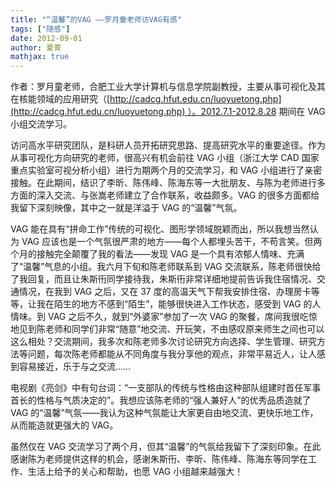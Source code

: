 ```yaml
---
title: "“温馨”的VAG ——罗月童老师访VAG有感"
tags: ["随感"]
date: 2012-09-01
author: 夏菁
mathjax: true
---
```


作者：罗月童老师，合肥工业大学计算机与信息学院副教授，主要从事可视化及其在核能领域的应用研究（[http://cadcg.hfut.edu.cn/luoyuetong.php](http://cadcg.hfut.edu.cn/luoyuetong.php) ）。2012.7.1-2012.8.28 期间在 VAG 小组交流学习。

访问高水平研究团队，是科研人员开拓研究思路、提高研究水平的重要途径。作为从事可视化方向研究的老师，很高兴有机会前往 VAG 小组（浙江大学 CAD 国家重点实验室可视分析小组）进行为期两个月的交流学习，和 VAG 小组进行了亲密接触。在此期间，结识了李昕、陈伟峰、陈海东等一大批朋友、与陈为老师进行多方面的深入交流、与张嵩老师建立了合作联系，收益颇多。VAG 的很多方面都给我留下深刻映像，其中之一就是洋溢于 VAG 的“温馨”气氛。

VAG 能在具有“拼命工作”传统的可视化、图形学领域脱颖而出，所以我想当然认为 VAG 应该也是一个气氛很严肃的地方——每个人都埋头苦干，不苟言笑。但两个月的接触完全颠覆了我的看法——发现 VAG 是一个具有浓郁人情味、充满了“温馨”气息的小组。我六月下旬和陈老师联系到 VAG 交流联系，陈老师很快给了我回复，而且让朱斯衎同学接待我，朱斯衎非常详细地提前告诉我住宿情况、交通情况，在我到 VAG 之后，又在 37 度的高温天气下帮我安排住宿、办理房卡等等，让我在陌生的地方不感到“陌生”，能够很快进入工作状态，感受到 VAG 的人情味。到 VAG 之后不久，就到“外婆家”参加了一次 VAG 的聚餐，席间我很吃惊地见到陈老师和同学们非常“随意”地交流、开玩笑，不由感叹原来师生之间也可以这么相处？交流期间，我多次和陈老师多次讨论研究方向选择、学生管理、研究方法等问题，每次陈老师都能从不同角度与我分享他的观点，非常平易近人，让人感到容易接近，乐于与之交流……

电视剧《亮剑》中有句台词：“一支部队的传统与性格由这种部队组建时首任军事首长的性格与气质决定的”。我想应该陈老师的“强人兼好人”的优秀品质造就了 VAG 的“温馨”气氛——我认为这种气氛能让大家更自由地交流、更快乐地工作，从而能造就更强大的 VAG。

虽然仅在 VAG 交流学习了两个月，但其“温馨”的气氛给我留下了深刻印象。在此感谢陈为老师提供这样的机会，感谢朱斯衎、李昕、陈伟峰、陈海东等同学在工作、生活上给予的关心和帮助，也愿 VAG 小组越来越强大！
